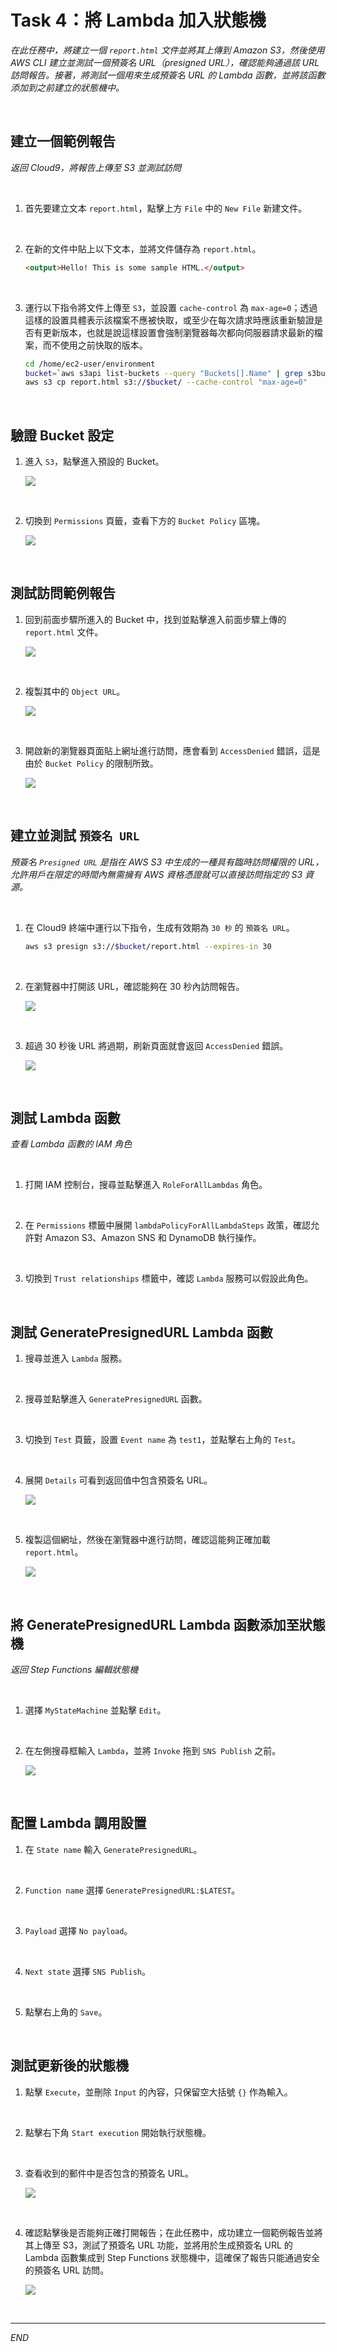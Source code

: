 # Task 4：將 Lambda 加入狀態機

_在此任務中，將建立一個 `report.html` 文件並將其上傳到 Amazon S3，然後使用 AWS CLI 建立並測試一個預簽名 URL（presigned URL），確認能夠通過該 URL 訪問報告。接著，將測試一個用來生成預簽名 URL 的 Lambda 函數，並將該函數添加到之前建立的狀態機中。_

<br>

## 建立一個範例報告

_返回 Cloud9，將報告上傳至 S3 並測試訪問_

<br>

1. 首先要建立文本 `report.html`，點擊上方 `File` 中的 `New File` 新建文件。

<br>

2. 在新的文件中貼上以下文本，並將文件儲存為 `report.html`。

    ```html
    <output>Hello! This is some sample HTML.</output>
    ```

<br>

3. 運行以下指令將文件上傳至 `S3`，並設置 `cache-control` 為 `max-age=0`；透過這樣的設置具體表示該檔案不應被快取，或至少在每次請求時應該重新驗證是否有更新版本，也就是說這樣設置會強制瀏覽器每次都向伺服器請求最新的檔案，而不使用之前快取的版本。

    ```bash
    cd /home/ec2-user/environment
    bucket=`aws s3api list-buckets --query "Buckets[].Name" | grep s3bucket | tr -d ',' | sed -e 's/"//g' | xargs`
    aws s3 cp report.html s3://$bucket/ --cache-control "max-age=0"
    ```

<br>

## 驗證 Bucket 設定

1. 進入 `S3`，點擊進入預設的 Bucket。

    ![](images/img_31.png)

<br>

2. 切換到 `Permissions` 頁籤，查看下方的 `Bucket Policy` 區塊。

    ![](images/img_15.png)

<br>

## 測試訪問範例報告

1. 回到前面步驟所進入的 Bucket 中，找到並點擊進入前面步驟上傳的 `report.html` 文件。

    ![](images/img_32.png)

<br>

2. 複製其中的 `Object URL`。

    ![](images/img_16.png)

<br>

3. 開啟新的瀏覽器頁面貼上網址進行訪問，應會看到 `AccessDenied` 錯誤，這是由於 `Bucket Policy` 的限制所致。

    ![](images/img_17.png)

<br>

## 建立並測試 `預簽名 URL`

_預簽名 `Presigned URL` 是指在 AWS S3 中生成的一種具有臨時訪問權限的 URL，允許用戶在限定的時間內無需擁有 AWS 資格憑證就可以直接訪問指定的 S3 資源。_

<br>

1. 在 Cloud9 終端中運行以下指令，生成有效期為 `30 秒` 的 `預簽名 URL`。

    ```bash
    aws s3 presign s3://$bucket/report.html --expires-in 30
    ```

<br>

2. 在瀏覽器中打開該 URL，確認能夠在 30 秒內訪問報告。

    ![](images/img_18.png)

<br>

3. 超過 30 秒後 URL 將過期，刷新頁面就會返回 `AccessDenied` 錯誤。

    ![](images/img_17.png)

<br>

## 測試 Lambda 函數

_查看 Lambda 函數的 IAM 角色_

<br>

1. 打開 IAM 控制台，搜尋並點擊進入 `RoleForAllLambdas` 角色。

<br>

2. 在 `Permissions` 標籤中展開 `lambdaPolicyForAllLambdaSteps` 政策，確認允許對 Amazon S3、Amazon SNS 和 DynamoDB 執行操作。

<br>

3. 切換到 `Trust relationships` 標籤中，確認 `Lambda` 服務可以假設此角色。

<br>

## 測試 GeneratePresignedURL Lambda 函數

1. 搜尋並進入 `Lambda` 服務。

<br>

2. 搜尋並點擊進入 `GeneratePresignedURL` 函數。

<br>

3. 切換到 `Test` 頁籤，設置 `Event name` 為 `test1`，並點擊右上角的 `Test`。

<br>

4. 展開 `Details` 可看到返回值中包含預簽名 URL。

    ![](images/img_19.png)

<br>

5. 複製這個網址，然後在瀏覽器中進行訪問，確認這能夠正確加載 `report.html`。

    ![](images/img_20.png)

<br>

## 將 GeneratePresignedURL Lambda 函數添加至狀態機

_返回 Step Functions 編輯狀態機_

<br>

1. 選擇 `MyStateMachine` 並點擊 `Edit`。

<br>

2. 在左側搜尋框輸入 `Lambda`，並將 `Invoke` 拖到 `SNS Publish` 之前。

    ![](images/img_21.png)

<br>

## 配置 Lambda 調用設置

1. 在 `State name` 輸入 `GeneratePresignedURL`。

<br>

2. `Function name` 選擇 `GeneratePresignedURL:$LATEST`。

<br>

3. `Payload` 選擇 `No payload`。

<br>

4. `Next state` 選擇 `SNS Publish`。

<br>

5. 點擊右上角的 `Save`。

<br>

## 測試更新後的狀態機

1. 點擊 `Execute`，並刪除 `Input` 的內容，只保留空大括號 `{}` 作為輸入。

<br>

2. 點擊右下角 `Start execution` 開始執行狀態機。

<br>

3. 查看收到的郵件中是否包含的預簽名 URL。

    ![](images/img_22.png)

<br>

4. 確認點擊後是否能夠正確打開報告；在此任務中，成功建立一個範例報告並將其上傳至 S3，測試了預簽名 URL 功能，並將用於生成預簽名 URL 的 Lambda 函數集成到 Step Functions 狀態機中，這確保了報告只能通過安全的預簽名 URL 訪問。

    ![](images/img_20.png)

<br>

___

_END_
